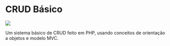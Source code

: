 # CRUD Básico
![](https://i.imgur.com/4mrHTTr.png)

Um sistema básico de CRUD feito em PHP, usando conceitos de orientação a objetos e modelo MVC. 
